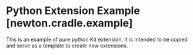 # Python Extension Example [newton.cradle.example]

This is an example of pure python Kit extension. It is intended to be copied and serve as a template to create new extensions.

